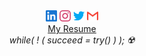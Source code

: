 <p align="center" text-align="center">
<!--   <br><br> -->
  <br><br>
  <a href="https://www.linkedin.com/in/manish-kumar18/"><img height="18" width="18" src="./linkedin.svg" /></a>
  <a href="https://www.instagram.com/beingmanishh/"><img height="18" width="18" src="./instagram.svg" /></a>
  <a href="https://twitter.com/Beingmanishh"><img height="18" width="18" src="./twitter.svg" /></a>
  <a href="mailto:manishnitsgr18@gmail.com"><img height="18" width="18" src="./gmail.svg" /></a><br>
  <a href="https://drive.google.com/file/d/1q0luHRIcjN1Ld06ZJiT8lD6tLc6AbsdG/view?usp=sharing">My Resume</a>
  <br>
  <i>while( ! ( succeed = try() ) );  ☢️</i>
</p>
